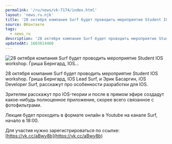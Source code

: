 ```yaml
---
permalink: '/ru/news/vk-7174/index.html'
layout: 'news.ru.njk'
title: '28 октября компания Surf будет проводить мероприятие Student IOS workshop. Гриша Бернгард, IOS…'
source: ВКонтакте
tags:
  - news_ru
description: '28 октября компания Surf будет проводить мероприятие Student IOS workshop. Гриша Бернгард, IOS…'
updatedAt: 1603814460
---
```

![28 октября компания Surf будет проводить мероприятие Student IOS workshop. Гриша Бернгард, IOS…](https://sun9-45.userapi.com/impg/19Ktdmer2vI1qM3tefIzChhf_NNKKYdc831sog/V0paPJi9t1I.jpg?size=960x660&quality=96&proxy=1&sign=9fb4fd1db0ffe902449a684ca25c81c4&c_uniq_tag=xn5MvAcAgeKCAbJ1K7FPB6ZgdyAMjn1VKEvm_rdGNc0&type=album)

28 октября компания Surf будет проводить мероприятие Student IOS workshop. Гриша Бернгард, IOS Lead Surf, и Эрик Басаргин, iOS Developer Surf, расскажут про особенности разработки для IOS.

Зрителям расскажут про IOS-теории и после в прямом эфире создадут какое-нибудь полноценное приложение, скорее всего связанное с фотофильтрами.

Лекция будет проходить в формате онлайн в Youtube на канале Surf, начало в 18:00.

Для участия нужно зарегистрироваться по ссылке:[https://vk.cc/aBwy8b](https://vk.cc/aBwy8b)
